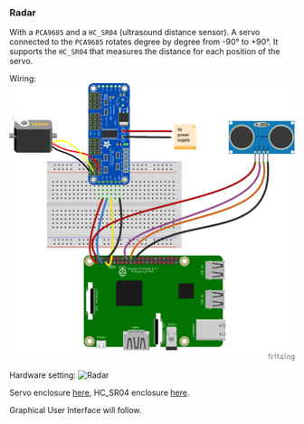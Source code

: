 ### Radar
With a `PCA9685` and a `HC_SR04` (ultrasound distance sensor).
A servo connected to the `PCA9685` rotates degree by degree from -90&deg; to +90&deg;. It supports the
`HC_SR04` that measures the distance for each position of the servo.

Wiring:
![Radar](./rpi.radar_bb.png)

Hardware setting:
![Radar](./radar.png)

Servo enclosure [here](https://www.thingiverse.com/thing:1679838),
HC_SR04 enclosure [here](https://www.thingiverse.com/thing:452720).

Graphical User Interface will follow.

